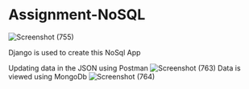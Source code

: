 # Assignment-NoSQL

![Screenshot (755)](https://user-images.githubusercontent.com/40271622/103436599-5f47e880-4c43-11eb-9edb-6d5f2471421e.png)

Django is used to create this NoSql App

Updating data in the JSON using Postman 
![Screenshot (763)](https://user-images.githubusercontent.com/40271622/103472917-026e3e80-4db9-11eb-803f-08f01839baf5.png)
Data is viewed using MongoDb
![Screenshot (764)](https://user-images.githubusercontent.com/40271622/103472943-36496400-4db9-11eb-964e-0f0af2164372.png)

